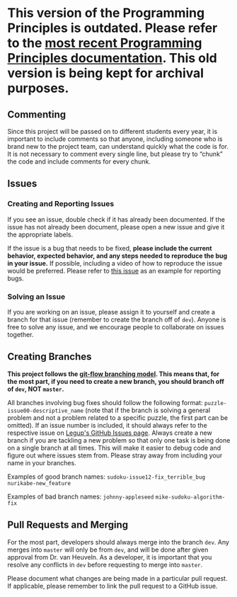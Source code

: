 # This version of the Programming Principles is outdated. Please refer to the [most recent Programming Principles documentation](https://github.com/Bram-Hub/Legup/wiki/Programming-Principles). This old version is being kept for archival purposes.

## Commenting
Since this project will be passed on to different students every year, it is important to include comments so that anyone, including someone who is brand new to the project team, can understand quickly what the code is for. It is not necessary to comment every single line, but please try to “chunk” the code and include comments for every chunk.

## Issues
### Creating and Reporting Issues
If you see an issue, double check if it has already been documented. If the issue has not already been document, please open a new issue and give it the appropriate labels. 

If the issue is a bug that needs to be fixed, **please include the current behavior, expected behavior, and any steps needed to reproduce the bug in your issue.** If possible, including a video of how to reproduce the issue would be preferred. Please refer to [this issue](https://github.com/Bram-Hub/Legup/issues/97) as an example for reporting bugs.

### Solving an Issue
If you are working on an issue, please assign it to yourself and create a branch for that issue (remember to create the branch off of `dev`). Anyone is free to solve any issue, and we encourage people to collaborate on issues together.

## Creating Branches
**This project follows the [git-flow branching model](https://nvie.com/posts/a-successful-git-branching-model/). This means that, for the most part, if you need to create a new branch, you should branch off of `dev`, NOT `master`.**

All branches involving bug fixes should follow the following format: `puzzle-issue00-descriptive_name` (note that if the branch is solving a general problem and not a problem related to a specific puzzle, the first part can be omitted). If an issue number is included, it should always refer to the respective issue on [Legup's GitHub Issues page](https://github.com/Bram-Hub/Legup/issues). Always create a new branch if you are tackling a new problem so that only one task is being done on a single branch at all times. This will make it easier to debug code and figure out where issues stem from. Please stray away from including your name in your branches.

Examples of good branch names:
	`sudoku-issue12-fix_terrible_bug`
	`nurikabe-new_feature`

Examples of bad branch names:
	`johnny-appleseed`
	`mike-sudoku-algorithm-fix`

## Pull Requests and Merging
For the most part, developers should always merge into the branch `dev`. Any merges into `master` will only be from `dev`, and will be done after given approval from Dr. van Heuveln. As a developer, it is important that you resolve any conflicts in `dev` before requesting to merge into `master`.

Please document what changes are being made in a particular pull request. If applicable, please remember to link the pull request to a GitHub issue.
